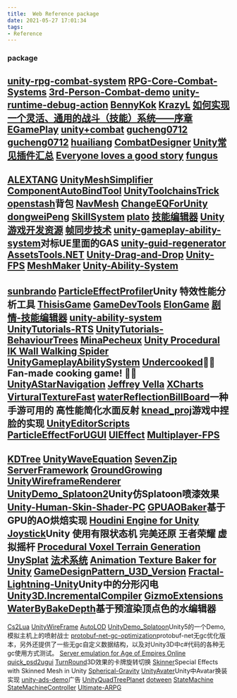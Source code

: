 ```yaml
---
title:  Web Reference package
date: 2021-05-27 17:01:34
tags:
- Reference
---
```


### package
[unity-rpg-combat-system](https://gitee.com/unity3d-demo/unity-rpg-combat-system/tree/master)
[RPG-Core-Combat-Systems](https://github.com/Chux-Padaina/RPG-Core-Combat-Systems)
[3rd-Person-Combat-demo](https://github.com/Altair115/3rd-Person-Combat-demo)
[unity-runtime-debug-action](https://github.com/BennyKok/unity-runtime-debug-action)
[BennyKok](https://github.com/BennyKok?tab=repositories)
[KrazyL](https://github.com/KrazyL)
[如何实现一个灵活、通用的战斗（技能）系统——序章](https://zhuanlan.zhihu.com/p/272216809)
[EGamePlay](https://github.com/m969/EGamePlay)
[unity+combat](https://github.com/search?p=12&q=unity+combat&type=Repositories)
[gucheng0712](https://github.com/gucheng0712?tab=repositories)
[gucheng0712](https://gucheng0712.github.io/)
[huailiang](https://huailiang.github.io/)
[CombatDesigner](https://github.com/gucheng0712/CombatDesigner/wiki)
[Unity常见插件汇总](https://gitee.com/jackyuzju/UnityAssetsResources?_from=gitee_search)
[Everyone loves a good story](https://fungusgames.com/)
[fungus](https://github.com/stevehalliwell/fungus)
----------------------------------------------------
[ALEXTANG](https://github.com/ALEXTANGXIAO?tab=repositories)
[UnityMeshSimplifier](https://github.com/KrazyL/UnityMeshSimplifier)
[ComponentAutoBindTool](https://github.com/KrazyL/ComponentAutoBindTool)
[UnityToolchainsTrick](https://github.com/KrazyL/UnityToolchainsTrick)
[openstash](https://github.com/unity3d-open-tools/openstash)背包
[NavMesh](https://github.com/genechiu/NavMesh)
[ChangeEQForUnity](https://github.com/dongweiPeng/ChangeEQForUnity)
[dongweiPeng](https://github.com/dongweiPeng?page=2&tab=repositories)
[SkillSystem](https://github.com/dongweiPeng/SkillSystem)
[plato](https://github.com/jewer3330/plato)
[技能编辑器](https://www.supercline.com/game/tool-action/actioneditor.html)
[Unity游戏开发资源](https://github.com/longshilin/GameDev)
[帧同步技术](https://github.com/longshilin/Lockstep-Tutorial)
[unity-gameplay-ability-system](https://github.com/sjai013/unity-gameplay-ability-system)对标UE里面的GAS
[unity-guid-regenerator](https://github.com/ElonGame/unity-guid-regenerator)
[AssetsTools.NET](https://github.com/ElonGame/AssetsTools.NET)
[Unity-Drag-and-Drop](https://github.com/Voldakk/Unity-Drag-and-Drop)
[Unity-FPS](https://github.com/Voldakk/Unity-FPS)
[MeshMaker](https://github.com/ElonGame/MeshMaker)
[Unity-Ability-System](https://github.com/Voldakk/Unity-Ability-System)
----------------------------------------------------
[sunbrando](https://github.com/sunbrando?tab=repositories)
[ParticleEffectProfiler](https://github.com/ThisisGame/ParticleEffectProfiler)Unity 特效性能分析工具
[ThisisGame](https://github.com/ThisisGame?tab=repositories)
[GameDevTools](https://github.com/ElonGame/GameDevTools)
[ElonGame](https://github.com/ElonGame?page=8&tab=repositories)
[剧情-技能编辑器](https://github.com/ElonGame/seqence)
[unity-ability-system](https://github.com/ElonGame/unity-ability-system-1)
[UnityTutorials-RTS](https://github.com/MinaPecheux/UnityTutorials-RTS)
[UnityTutorials-BehaviourTrees](https://github.com/MinaPecheux/UnityTutorials-BehaviourTrees)
[MinaPecheux](https://github.com/MinaPecheux?tab=repositories)
[Unity Procedural IK Wall Walking Spider](https://github.com/ElonGame/Unity-Procedural-IK-Wall-Walking-Spider)
[UnityGameplayAbilitySystem](https://github.com/ElonGame/UnityGameplayAbilitySystem)
[Undercooked](https://github.com/ElonGame/Undercooked)🍴🍅 Fan-made cooking game! 🍔🥣
[UnityAStarNavigation](https://github.com/jeffvella/UnityAStarNavigation)
[Jeffrey Vella](https://github.com/jeffvella)
[XCharts](https://github.com/XCharts-Team/XCharts)
[VirturalTextureFast](https://github.com/ElonGame/VirturalTextureFast)
[waterReflectionBillBoard](https://github.com/ElonGame/waterReflectionBillBoard)一种手游可用的 高性能简化水面反射
[knead_proj](https://github.com/ElonGame/knead_proj)游戏中捏脸的实现
[UnityEditorScripts](https://github.com/ElonGame/UnityEditorScripts)
[ParticleEffectForUGUI](https://github.com/ElonGame/ParticleEffectForUGUI)
[UIEffect](https://github.com/ElonGame/UIEffect)
[Multiplayer-FPS](https://github.com/ElonGame/Multiplayer-FPS)
----------------------------------------------------
[KDTree](https://github.com/ElonGame/KDTree)
[UnityWaveEquation](https://github.com/ElonGame/UnityWaveEquation)
[SevenZip](https://github.com/ElonGame/SevenZip)
[ServerFramework](https://github.com/ElonGame/ServerFramework)
[GroundGrowing](https://github.com/RichardGSchmidt/GroundGrowing)
[UnityWireframeRenderer](https://github.com/ElonGame/UnityWireframeRenderer)
[UnityDemo_Splatoon2](https://github.com/ElonGame/UnityDemo_Splatoon2)Unity仿Splatoon喷漆效果
[Unity-Human-Skin-Shader-PC](https://github.com/ElonGame/Unity-Human-Skin-Shader-PC)
[GPUAOBaker](https://github.com/ElonGame/GPUAOBaker)基于GPU的AO烘焙实现
[Houdini Engine for Unity](https://github.com/ElonGame/HoudiniEngineForUnity)
[Joystick](https://github.com/ElonGame/Joystick)Unity 使用有限状态机 完美还原 王者荣耀 虚拟摇杆
[Procedural Voxel Terrain Generation](https://github.com/ElonGame/ProceduralTerrain)
[UnySplat](https://github.com/ElonGame/UnySplat)
[法术系统](https://github.com/ElonGame/SpellSystem)
[Animation Texture Baker for Unity](https://github.com/sugi-cho/Animation-Texture-Baker)
[GameDesignPattern_U3D_Version](https://github.com/ElonGame/GameDesignPattern_U3D_Version)
[Fractal-Lightning-Unity](https://github.com/ElonGame/Fractal-Lightning-Unity)Unity中的分形闪电
[Unity3D.IncrementalCompiler](https://github.com/ElonGame/Unity3D.IncrementalCompiler)
[GizmoExtensions](https://github.com/ElonGame/GizmoExtensions)
[WaterByBakeDepth](https://github.com/ElonGame/WaterByBakeDepth)基于预渲染顶点色的水编辑器
----------------------------------------------------
[Cs2Lua](https://github.com/ElonGame/Cs2Lua)
[UnityWireFrame](https://github.com/ElonGame/UnityWireFrame)
[AutoLOD](https://github.com/ElonGame/AutoLOD)
[UnityDemo_Splatoon](https://github.com/ElonGame/UnityDemo_Splatoon)Unity5的一个Demo, 模拟主机上的喷射战士
[protobuf-net-gc-optimization](https://github.com/ElonGame/protobuf-net-gc-optimization)protobuf-net无gc优化版本，另外还提供了一些无gc自定义数据结构，以及对Unity3D中c#代码的各种无gc使用方式测试。
[Server emulation for Age of Empires Online](https://github.com/ElonGame/server)
[quick_psd2ugui](https://github.com/ElonGame/quick_psd2ugui)
[TurnRound](https://github.com/ElonGame/TurnRound)3D效果的卡牌旋转切换
[Skinner](https://github.com/keijiro/Skinner)Special Effects with Skinned Mesh in Unity
[Spherical-Gravity](https://github.com/ElonGame/Spherical-Gravity)
[UnityAvater](https://github.com/ElonGame/UnityAvater)Unity中Avatar换装实现
[unity-ads-demo](https://github.com/ElonGame/unity-ads-demo)广告
[UnityQuadTreePlanet](https://github.com/Tiggilyboo/UnityQuadTreePlanet)
[dotween](https://github.com/Demigiant/dotween)
[StateMachine](https://github.com/Wokarol/StateMachine)
[StateMachineController](https://github.com/jushii/StateMachineController/tree/master)
[Ultimate-ARPG](https://github.com/gwlenglish/Ultimate-ARPG/tree/main)




































